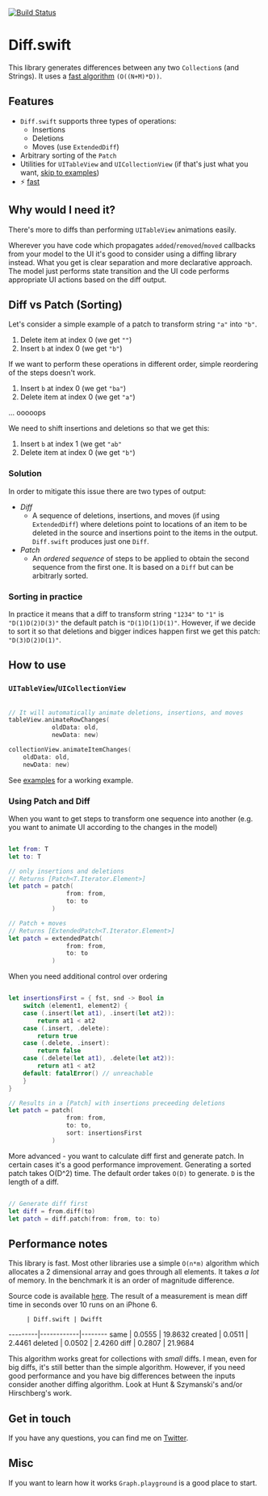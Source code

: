 [![Build Status](https://travis-ci.org/wokalski/Diff.swift.svg?branch=master)](https://travis-ci.org/wokalski/Diff.swift)

# Diff.swift

This library generates differences between any two `Collection`s (and Strings). It uses a [fast algorithm](http://www.xmailserver.org/diff2.pdf) `(O((N+M)*D))`.

## Features

- `Diff.swift` supports three types of operations:
    - Insertions
    - Deletions
    - Moves (use `ExtendedDiff`)
- Arbitrary sorting of the `Patch`
- Utilities for `UITableView` and `UICollectionView` (if that's just what you want, [skip to examples](#how-to-use))
- ⚡️ [fast](#performance-notes)

## Why would I need it?

There's more to diffs than performing `UITableView` animations easily.

Wherever you have code which propagates `added`/`removed`/`moved` callbacks from your model to the UI it's good to consider using a diffing library instead. What you get is clear separation and more declarative approach. The model just performs state transition and the UI code performs appropriate UI actions based on the diff output.

## Diff vs Patch (Sorting)

Let's consider a simple example of a patch to transform string `"a"` into `"b"`.

1. Delete item at index 0 (we get `""`)
2. Insert `b` at index 0 (we get `"b"`)

If we want to perform these operations in different order, simple reordering of the steps doesn't work.

1. Insert `b` at index 0 (we get `"ba"`)
2. Delete item at index 0 (we get `"a"`)

... ooooops

We need to shift insertions and deletions so that we get this:

1. Insert `b` at index 1 (we get `"ab"`
2. Delete item at index 0 (we get `"b"`)

### Solution

In order to mitigate this issue there are two types of output:

- *Diff*
    - A sequence of deletions, insertions, and moves (if using `ExtendedDiff`) where deletions point to locations of an item to be deleted in the source and insertions point to the items in the output. `Diff.swift` produces just one `Diff`.
- *Patch*
    - An _ordered sequence_ of steps to be applied to obtain the second sequence from the first one. It is based on a `Diff` but can be arbitrarly sorted.

### Sorting in practice

In practice it means that a diff to transform string `"1234"` to `"1"` is `"D(1)D(2)D(3)"` the default patch is `"D(1)D(1)D(1)"`. However, if we decide to sort it so that deletions and bigger indices happen first we get this patch: `"D(3)D(2)D(1)"`.

## How to use

### `UITableView`/`UICollectionView`
    
```swift
    
// It will automatically animate deletions, insertions, and moves
tableView.animateRowChanges(
            oldData: old,
            newData: new)

collectionView.animateItemChanges(
    oldData: old,
    newData: new) 

```

See [examples](/Examples/) for a working example.

### Using Patch and Diff

When you want to get steps to transform one sequence into another (e.g. you want to animate UI according to the changes in the model)

```swift

let from: T
let to: T

// only insertions and deletions
// Returns [Patch<T.Iterator.Element>]
let patch = patch(
                from: from,
                to: to
            )

// Patch + moves
// Returns [ExtendedPatch<T.Iterator.Element>]
let patch = extendedPatch(
                from: from,
                to: to
            )
```

When you need additional control over ordering

```swift

let insertionsFirst = { fst, snd -> Bool in 
    switch (element1, element2) {
    case (.insert(let at1), .insert(let at2)):
        return at1 < at2
    case (.insert, .delete):
        return true
    case (.delete, .insert):
        return false
    case (.delete(let at1), .delete(let at2)):
        return at1 < at2
    default: fatalError() // unreachable
    }    
}

// Results in a [Patch] with insertions preceeding deletions
let patch = patch(
                from: from,
                to: to,
                sort: insertionsFirst
            )
```

More advanced - you want to calculate diff first and generate patch. In certain cases it's a good performance improvement. Generating a sorted patch takes O(D^2) time. The default order takes `O(D)` to generate. `D` is the length of a diff.

```swift

// Generate diff first
let diff = from.diff(to)
let patch = diff.patch(from: from, to: to)
```

## Performance notes

This library is fast. Most other libraries use a simple `O(n*m)` algorithm which allocates a 2 dimensional array and goes through all elements. It takes _a lot_ of memory. In the benchmark it is an order of magnitude difference. 

Source code is available [here](https://github.com/wokalski/Diff.swift/blob/master/PerfTests/Utils/PerformanceTestUtils.swift). The result of a measurement is mean diff time in seconds over 10 runs on an iPhone 6.

         | Diff.swift | Dwifft 
---------|------------|--------
 same    |   0.0555   | 19.8632
 created |   0.0511   | 2.4461
 deleted |   0.0502   | 2.4260
 diff    |   0.2807   | 21.9684

This algorithm works great for collections with _small_ diffs. I mean, even for big diffs, it's still better than the simple algorithm. 
However, if you need good performance and you have big differences between the inputs consider another diffing algorithm. Look at Hunt & Szymanski's and/or Hirschberg's work.

## Get in touch

If you have any questions, you can find me on [Twitter](https://twitter.com/wokalski).

## Misc

If you want to learn how it works `Graph.playground` is a good place to start.
